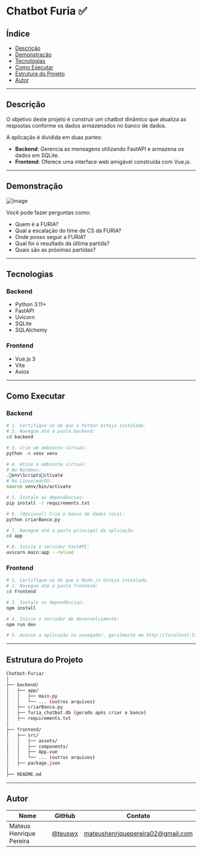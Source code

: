 # Chatbot Furia ✅

## Índice
- [Descrição](#descrição)
- [Demonstração](#demonstração)
- [Tecnologias](#tecnologias)
- [Como Executar](#como-executar)
- [Estrutura do Projeto](#estrutura-do-projeto)
- [Autor](#autor)

---

## Descrição

O objetivo deste projeto é construir um chatbot dinâmico que atualiza as respostas conforme os dados armazenados no banco de dados.

A aplicação é dividida em duas partes:
- **Backend**: Gerencia as mensagens utilizando FastAPI e armazena os dados em SQLite.
- **Frontend**: Oferece uma interface web amigável construída com Vue.js.

---

## Demonstração

![Image](https://github.com/user-attachments/assets/d8c9127f-75dd-4797-9e16-1473676d5283)

Você pode fazer perguntas como:
- Quem é a FURIA?
- Qual a escalação do time de CS da FURIA?
- Onde posso seguir a FURIA?
- Qual foi o resultado da última partida?
- Quais são as próximas partidas?

---

## Tecnologias

### Backend
- Python 3.11+
- FastAPI
- Uvicorn
- SQLite
- SQLAlchemy

### Frontend
- Vue.js 3
- Vite
- Axios

---

## Como Executar

### Backend

```bash
# 1. Certifique-se de que o Python esteja instalado.
# 2. Navegue até a pasta backend:
cd backend

# 3. Crie um ambiente virtual:
python -m venv venv

# 4. Ative o ambiente virtual:
# No Windows:
.env\Scriptsctivate
# No Linux/macOS:
source venv/bin/activate

# 5. Instale as dependências:
pip install -r requirements.txt

# 6. (Opcional) Crie o banco de dados local:
python criarBanco.py

# 7. Navegue até a pasta principal da aplicação:
cd app

# 8. Inicie o servidor FastAPI:
uvicorn main:app --reload
```

### Frontend

```bash
# 1. Certifique-se de que o Node.js esteja instalado.
# 2. Navegue até a pasta frontend:
cd frontend

# 3. Instale as dependências:
npm install

# 4. Inicie o servidor de desenvolvimento:
npm run dev

# 5. Acesse a aplicação no navegador, geralmente em http://localhost:5173
```

---

## Estrutura do Projeto

```bash
Chatbot-Furia/
│
├── backend/
│   ├── app/
│   │   ├── main.py
│   │   └── ... (outros arquivos)
│   ├── criarBanco.py
│   ├── furia_chatbot.db (gerado após criar o banco)
│   ├── requirements.txt
│
├── frontend/
│   ├── src/
│   │   ├── assets/
│   │   ├── components/
│   │   ├── App.vue
│   │   └── ... (outros arquivos)
│   ├── package.json
│
├── README.md
```

---

## Autor

| Nome                  | GitHub                        | Contato                               |
|-----------------------|-------------------------------|----------------------------------------|
| Mateus Henrique Pereira | [@teuswx](https://github.com/teuswx) | mateushenriquepereira02@gmail.com |